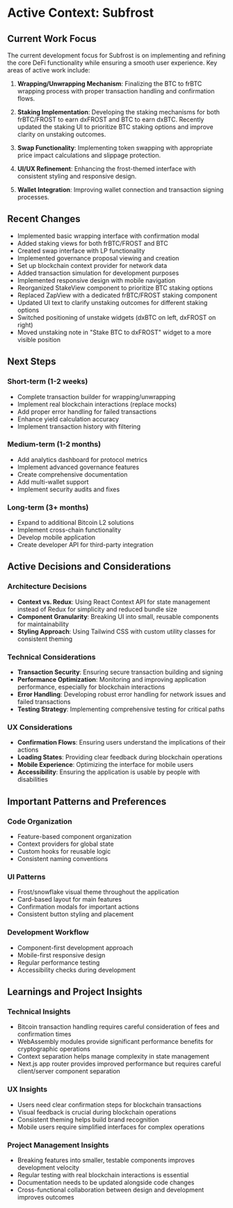# Active Context: Subfrost

## Current Work Focus

The current development focus for Subfrost is on implementing and refining the core DeFi functionality while ensuring a smooth user experience. Key areas of active work include:

1. **Wrapping/Unwrapping Mechanism**: Finalizing the BTC to frBTC wrapping process with proper transaction handling and confirmation flows.

2. **Staking Implementation**: Developing the staking mechanisms for both frBTC/FROST to earn dxFROST and BTC to earn dxBTC. Recently updated the staking UI to prioritize BTC staking options and improve clarity on unstaking outcomes.

3. **Swap Functionality**: Implementing token swapping with appropriate price impact calculations and slippage protection.

4. **UI/UX Refinement**: Enhancing the frost-themed interface with consistent styling and responsive design.

5. **Wallet Integration**: Improving wallet connection and transaction signing processes.

## Recent Changes

- Implemented basic wrapping interface with confirmation modal
- Added staking views for both frBTC/FROST and BTC
- Created swap interface with LP functionality
- Implemented governance proposal viewing and creation
- Set up blockchain context provider for network data
- Added transaction simulation for development purposes
- Implemented responsive design with mobile navigation
- Reorganized StakeView component to prioritize BTC staking options
- Replaced ZapView with a dedicated frBTC/FROST staking component
- Updated UI text to clarify unstaking outcomes for different staking options
- Switched positioning of unstake widgets (dxBTC on left, dxFROST on right)
- Moved unstaking note in "Stake BTC to dxFROST" widget to a more visible position

## Next Steps

### Short-term (1-2 weeks)
- Complete transaction builder for wrapping/unwrapping
- Implement real blockchain interactions (replace mocks)
- Add proper error handling for failed transactions
- Enhance yield calculation accuracy
- Implement transaction history with filtering

### Medium-term (1-2 months)
- Add analytics dashboard for protocol metrics
- Implement advanced governance features
- Create comprehensive documentation
- Add multi-wallet support
- Implement security audits and fixes

### Long-term (3+ months)
- Expand to additional Bitcoin L2 solutions
- Implement cross-chain functionality
- Develop mobile application
- Create developer API for third-party integration

## Active Decisions and Considerations

### Architecture Decisions
- **Context vs. Redux**: Using React Context API for state management instead of Redux for simplicity and reduced bundle size
- **Component Granularity**: Breaking UI into small, reusable components for maintainability
- **Styling Approach**: Using Tailwind CSS with custom utility classes for consistent theming

### Technical Considerations
- **Transaction Security**: Ensuring secure transaction building and signing
- **Performance Optimization**: Monitoring and improving application performance, especially for blockchain interactions
- **Error Handling**: Developing robust error handling for network issues and failed transactions
- **Testing Strategy**: Implementing comprehensive testing for critical paths

### UX Considerations
- **Confirmation Flows**: Ensuring users understand the implications of their actions
- **Loading States**: Providing clear feedback during blockchain operations
- **Mobile Experience**: Optimizing the interface for mobile users
- **Accessibility**: Ensuring the application is usable by people with disabilities

## Important Patterns and Preferences

### Code Organization
- Feature-based component organization
- Context providers for global state
- Custom hooks for reusable logic
- Consistent naming conventions

### UI Patterns
- Frost/snowflake visual theme throughout the application
- Card-based layout for main features
- Confirmation modals for important actions
- Consistent button styling and placement

### Development Workflow
- Component-first development approach
- Mobile-first responsive design
- Regular performance testing
- Accessibility checks during development

## Learnings and Project Insights

### Technical Insights
- Bitcoin transaction handling requires careful consideration of fees and confirmation times
- WebAssembly modules provide significant performance benefits for cryptographic operations
- Context separation helps manage complexity in state management
- Next.js app router provides improved performance but requires careful client/server component separation

### UX Insights
- Users need clear confirmation steps for blockchain transactions
- Visual feedback is crucial during blockchain operations
- Consistent theming helps build brand recognition
- Mobile users require simplified interfaces for complex operations

### Project Management Insights
- Breaking features into smaller, testable components improves development velocity
- Regular testing with real blockchain interactions is essential
- Documentation needs to be updated alongside code changes
- Cross-functional collaboration between design and development improves outcomes